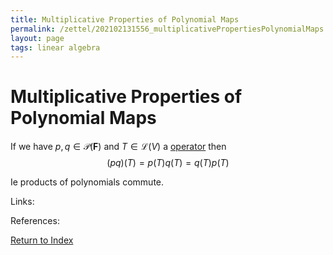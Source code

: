 ```yaml
---
title: Multiplicative Properties of Polynomial Maps
permalink: /zettel/202102131556_multiplicativePropertiesPolynomialMaps
layout: page
tags: linear algebra
---
```

# Multiplicative Properties of Polynomial Maps

If we have $p, q \in \mathcal{P}(\mathbf{F})$ and $T \in \mathcal{L}(V)$ a [operator](202102082104_operatorDefinition) then
$$
(pq)(T) = p(T)q(T) = q(T)p(T)
$$

Ie products of polynomials commute.

Links: 

References: 

[Return to Index](index)